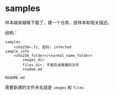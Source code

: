 # samples

样本越来越难下载了，建一个仓库，放样本和相关描述。  

结构：  
```
samples
    <sha256>.7z, 密码: infected
sample_info
    <sha256_folder>/<normal_name_folder>
        images_dir
        files_dir, 不能存会报毒的文件
        readme.md
    ...
README.md
```

需要新建的文件夹名就是 `images` 和 `files`  
